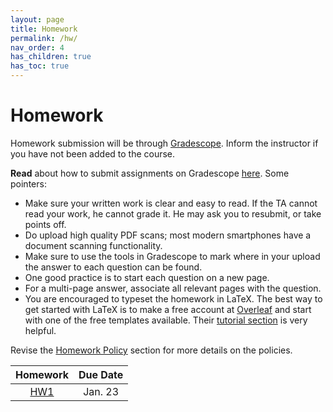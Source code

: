 ```yaml
---
layout: page
title: Homework
permalink: /hw/
nav_order: 4
has_children: true
has_toc: true
---
```

# Homework
Homework submission will be through [Gradescope](https://www.gradescope.com/courses/955242). Inform the instructor if you have not been added to the course.

**Read** about how to submit assignments on Gradescope [here](https://help.gradescope.com/article/ccbpppziu9-student-submit-work#variable_length_submissions). Some pointers:
* Make sure your written work is clear and easy to read. If the TA cannot read your work, he cannot grade it. He may ask you to resubmit, or take points off.
* Do upload high quality PDF scans; most modern smartphones have a document scanning functionality.
* Make sure to use the tools in Gradescope to mark where in your upload the answer to each question can be found.
* One good practice is to start each question on a new page.
* For a multi-page answer, associate all relevant pages with the question.
* You are encouraged to typeset the homework in LaTeX. The best way to get started with LaTeX is to make a free account at [Overleaf](https://www.overleaf.com) and start with one of the free templates available. Their [tutorial section](https://www.overleaf.com/learn/latex/Tutorials) is very helpful.

Revise the [Homework Policy]({{site.baseurl}}/hwpolicy/) section for more details on the policies.

| Homework | Due Date|
|:---------:|:---------:|
| [HW1](https://github.com/alialbeladi-courses/ee380/blob/main/homeworks/hw01.pdf)  |  Jan. 23|
